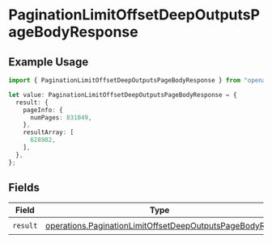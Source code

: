 # PaginationLimitOffsetDeepOutputsPageBodyResponse

## Example Usage

```typescript
import { PaginationLimitOffsetDeepOutputsPageBodyResponse } from "openapi/sdk/models/operations";

let value: PaginationLimitOffsetDeepOutputsPageBodyResponse = {
  result: {
    pageInfo: {
      numPages: 831049,
    },
    resultArray: [
      628982,
    ],
  },
};
```

## Fields

| Field                                                                                                                                   | Type                                                                                                                                    | Required                                                                                                                                | Description                                                                                                                             |
| --------------------------------------------------------------------------------------------------------------------------------------- | --------------------------------------------------------------------------------------------------------------------------------------- | --------------------------------------------------------------------------------------------------------------------------------------- | --------------------------------------------------------------------------------------------------------------------------------------- |
| `result`                                                                                                                                | [operations.PaginationLimitOffsetDeepOutputsPageBodyRes](../../../sdk/models/operations/paginationlimitoffsetdeepoutputspagebodyres.md) | :heavy_check_mark:                                                                                                                      | N/A                                                                                                                                     |